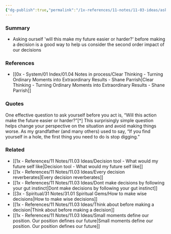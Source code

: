 ```yaml
---
{"dg-publish":true,"permalink":"/1x-references/11-notes/11-03-ideas/ask-before-you-act-will-this-make-my-future-easier-or-harder/","title":"Ask before you act - will this make my future easier or harder?","dgShowBacklinks":false}
---
```



### Summary
- Asking ourself 'will this make my future easier or harder?' before making a decision is a good way to help us consider the second order impact of our decisions

### References
- [[0x - System/01 Index/01.04 Notes in process/Clear Thinking - Turning Ordinary Moments into Extraordinary Results - Shane  Parrish\|Clear Thinking - Turning Ordinary Moments into Extraordinary Results - Shane  Parrish]]

### Quotes
One effective question to ask yourself before you act is, “Will this action make the future easier or harder?”[*] This surprisingly simple question helps change your perspective on the situation and avoid making things worse. As my grandfather (and many others) used to say, “If you find yourself in a hole, the first thing you need to do is stop digging.”


### Related
- [[1x - References/11 Notes/11.03 Ideas/Decision tool - What would my future self like\|Decision tool - What would my future self like]]
- [[1x - References/11 Notes/11.03 Ideas/Every decision reverberates\|Every decision reverberates]]
- [[1x - References/11 Notes/11.03 Ideas/Dont make decisions by following your gut instinct\|Dont make decisions by following your gut instinct]]
- [[3x - Spiritual/31 Notes/31.01 Spiritual Gems/How to make wise decisions\|How to make wise decisions]]
- [[1x - References/11 Notes/11.03 Ideas/Think about before making a decision\|Think about before making a decision]]
- [[1x - References/11 Notes/11.03 Ideas/Small moments define our position. Our position defines our future\|Small moments define our position. Our position defines our future]]